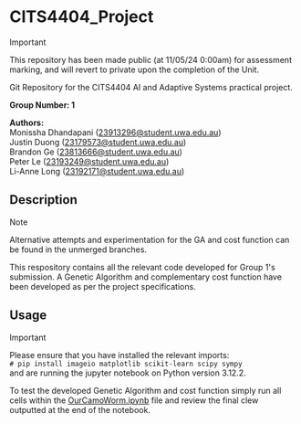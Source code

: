 # CITS4404_Project

> [!IMPORTANT]
> This repository has been made public (at 11/05/24 0:00am) for assessment marking, and will revert to private upon the completion of the Unit. 

Git Repository for the CITS4404 AI and Adaptive Systems practical project.

**Group Number: 1**

**Authors:**\
Monissha Dhandapani (23913296@student.uwa.edu.au)\
Justin Duong (23179573@student.uwa.edu.au)\
Brandon Ge (23813666@student.uwa.edu.au)\
Peter Le (23193249@student.uwa.edu.au)\
Li-Anne Long (23192171@student.uwa.edu.au)

## Description

> [!NOTE]
> Alternative attempts and experimentation for the GA and cost function can be found in the unmerged branches.

This respository contains all the relevant code developed for Group 1's submission. A Genetic Algorithm and complementary cost function have been developed as per the project specifications.

## Usage

> [!IMPORTANT]
> Please ensure that you have installed the relevant imports:\
> `# pip install imageio matplotlib scikit-learn scipy sympy`\
> and are running the jupyter notebook on Python version 3.12.2.

To test the developed Genetic Algorithm and cost function simply run all cells within the [OurCamoWorm.ipynb](OurCamoWorm.ipynb) file and review the final clew outputted at the end of the notebook.
